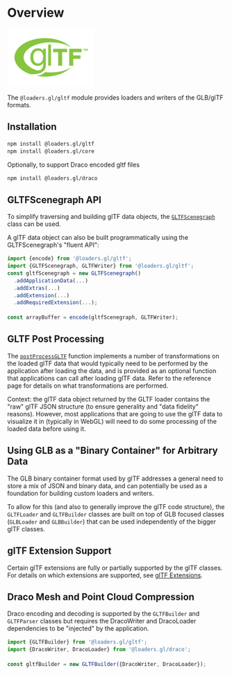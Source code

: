 # Overview

![logo](./images/gltf-small.png)

The `@loaders.gl/gltf` module provides loaders and writers of the GLB/glTF formats.

## Installation

```bash
npm install @loaders.gl/gltf
npm install @loaders.gl/core
```

Optionally, to support Draco encoded gltf files

```bash
npm install @loaders.gl/draco
```

## GLTFScenegraph API

To simplify traversing and building glTF data objects, the [`GLTFScenegraph`](/docs/modules/gltf/api-reference/gltf-scenegraph) class can be used.

A glTF data object can also be built programmatically using the GLTFScenegraph's "fluent API":

```js
import {encode} from '@loaders.gl/gltf';
import {GLTFScenegraph, GLTFWriter} from '@loaders.gl/gltf';
const gltfScenegraph = new GLTFScenegraph()
  .addApplicationData(...)
  .addExtras(...)
  .addExtension(...)
  .addRequiredExtension(...);

const arrayBuffer = encode(gltfScenegraph, GLTFWriter);
```

## GLTF Post Processing

The [`postProcessGLTF`](/docs/modules/gltf/api-reference/post-process-gltf) function implements a number of transformations on the loaded glTF data that would typically need to be performed by the application after loading the data, and is provided as an optional function that applications can call after loading glTF data. Refer to the reference page for details on what transformations are performed.

Context: the glTF data object returned by the GLTF loader contains the "raw" glTF JSON structure (to ensure generality and "data fidelity" reasons). However, most applications that are going to use the glTF data to visualize it in (typically in WebGL) will need to do some processing of the loaded data before using it.

## Using GLB as a "Binary Container" for Arbitrary Data

The GLB binary container format used by glTF addresses a general need to store a mix of JSON and binary data, and can potentially be used as a foundation for building custom loaders and writers.

To allow for this (and also to generally improve the glTF code structure), the `GLTFLoader` and `GLTFBuilder` classes are built on top of GLB focused classes (`GLBLoader` and `GLBBuilder`) that can be used independently of the bigger glTF classes.

## glTF Extension Support

Certain glTF extensions are fully or partially supported by the glTF classes. For details on which extensions are supported, see [glTF Extensions](/docs/modules/gltf/api-reference/gltf-extensions).

## Draco Mesh and Point Cloud Compression

Draco encoding and decoding is supported by the `GLTFBuilder` and `GLTFParser` classes but requires the DracoWriter and DracoLoader dependencies to be "injected" by the application.

```js
import {GLTFBuilder} from '@loaders.gl/gltf';
import {DracoWriter, DracoLoader} from '@loaders.gl/draco';

const gltfBuilder = new GLTFBuilder({DracoWriter, DracoLoader});
```
